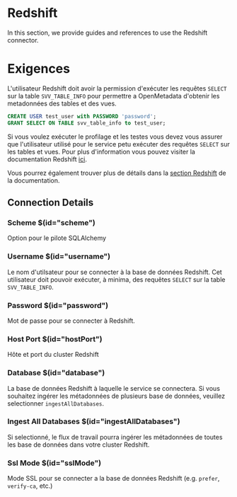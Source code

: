 # Redshift

In this section, we provide guides and references to use the Redshift connector.

# Exigences
L'utilisateur Redshift doit avoir la permission d'exécuter les requêtes `SELECT` sur la table `SVV_TABLE_INFO` pour permettre a OpenMetadata d'obtenir les metadonnées des tables et des vues.

```sql
CREATE USER test_user with PASSWORD 'password';
GRANT SELECT ON TABLE svv_table_info to test_user;
```

Si vous voulez exécuter le profilage et les testes vous devez vous assurer que l'utilisateur utilisé pour le service petu exécuter des requêtes `SELECT` sur les tables et vues. Pour plus d'information vous pouvez visiter la documentation Redshift [ici](https://docs.aws.amazon.com/redshift/latest/dg/c_visibility-of-data.html).

Vous pourrez également trouver plus de détails dans la [section Redshift](https://docs.open-metadata.org/connectors/database/redshift) de la documentation.

## Connection Details

### Scheme $(id="scheme")

Option pour le pilote SQLAlchemy

### Username $(id="username")

Le nom d'utilsateur pour se connecter à la base de données Redshift. Cet utilisateur doit pouvoir exécuter, à minima, des requêtes `SELECT` sur la table `SVV_TABLE_INFO`.

### Password $(id="password")

Mot de passe pour se connecter à Redshift.

### Host Port $(id="hostPort")

Hôte et port du cluster Redshift

### Database $(id="database")

La base de données Redshift à laquelle le service se connectera. Si vous souhaitez ingérer les métadonnées de plusieurs base de données, veuillez selectionner `ingestAllDatabases`.

### Ingest All Databases $(id="ingestAllDatabases")

Si selectionné, le flux de travail pourra ingérer les métadonnées de toutes les base de données dans votre cluster Redshift. 

### Ssl Mode $(id="sslMode")

Mode SSL pour se connecter a la base de données Redshift (e.g. `prefer`, `verify-ca`, etc.)

